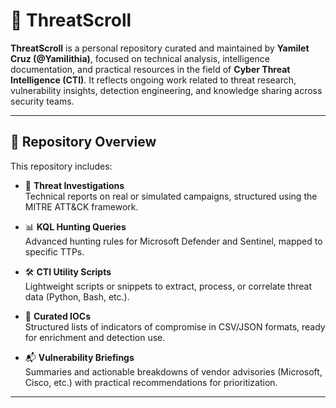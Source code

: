 # 🧠 ThreatScroll

**ThreatScroll** is a personal repository curated and maintained by **Yamilet Cruz (@Yamilithia)**, focused on technical analysis, intelligence documentation, and practical resources in the field of **Cyber Threat Intelligence (CTI)**. It reflects ongoing work related to threat research, vulnerability insights, detection engineering, and knowledge sharing across security teams.

---

## 📁 Repository Overview

This repository includes:

- 📌 **Threat Investigations**  
  Technical reports on real or simulated campaigns, structured using the MITRE ATT&CK framework.

- 📊 **KQL Hunting Queries**  
  Advanced hunting rules for Microsoft Defender and Sentinel, mapped to specific TTPs.

- 🛠️ **CTI Utility Scripts**  
  Lightweight scripts or snippets to extract, process, or correlate threat data (Python, Bash, etc.).
  
- 🧪 **Curated IOCs**  
  Structured lists of indicators of compromise in CSV/JSON formats, ready for enrichment and detection use.

- 📬 **Vulnerability Briefings**  
  Summaries and actionable breakdowns of vendor advisories (Microsoft, Cisco, etc.) with practical recommendations for prioritization.

---

